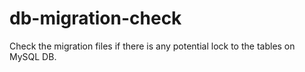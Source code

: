 # db-migration-check
Check the migration files if there is any potential lock to the tables on MySQL DB.

